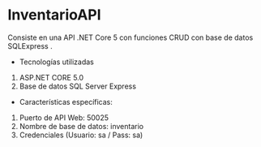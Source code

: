 # InventarioAPI


Consiste en una API .NET Core 5 con funciones CRUD con base de datos SQLExpress . 

- Tecnologías utilizadas

1. ASP.NET CORE 5.0
2. Base de datos SQL Server Express


- Características específicas:

1. Puerto de API Web: 50025
2. Nombre de base de datos: inventario
3. Credenciales (Usuario: sa / Pass: sa)

